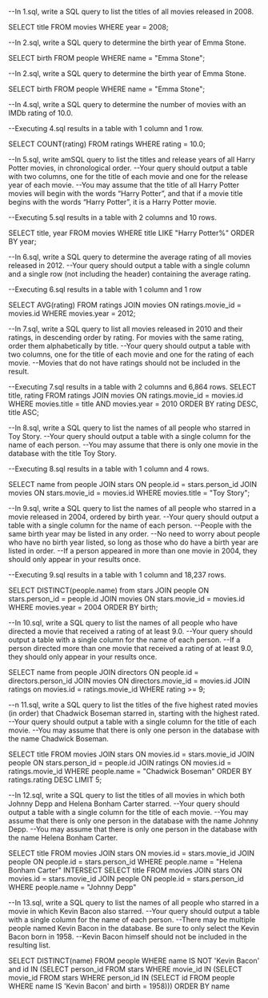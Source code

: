 --In 1.sql, write a SQL query to list the titles of all movies released in 2008.

SELECT title FROM movies WHERE year = 2008;

--In 2.sql, write a SQL query to determine the birth year of Emma Stone.

SELECT birth FROM people WHERE name = "Emma Stone";

--In 2.sql, write a SQL query to determine the birth year of Emma Stone.

SELECT birth FROM people WHERE name = "Emma Stone";

--In 4.sql, write a SQL query to determine the number of movies with an IMDb rating of 10.0.

--Executing 4.sql results in a table with 1 column and 1 row.

SELECT COUNT(rating) FROM ratings WHERE rating = 10.0;

--In 5.sql, write amSQL query to list the titles and release years of all Harry Potter movies, in chronological order.
--Your query should output a table with two columns, one for the title of each movie and one for the release year of each movie.
--You may assume that the title of all Harry Potter movies will begin with the words “Harry Potter”, and that if a movie title begins with the words “Harry Potter”, it is a Harry Potter movie.

--Executing 5.sql results in a table with 2 columns and 10 rows.

SELECT title, year FROM movies WHERE title LIKE "Harry Potter%" ORDER BY year;


--In 6.sql, write a SQL query to determine the average rating of all movies released in 2012.
--Your query should output a table with a single column and a single row (not including the header) containing the average rating.

--Executing 6.sql results in a table with 1 column and 1 row


SELECT AVG(rating) FROM ratings
JOIN movies
ON ratings.movie_id = movies.id
WHERE movies.year = 2012;


--In 7.sql, write a SQL query to list all movies released in 2010 and their ratings, in descending order by rating. For movies with the same rating, order them alphabetically by title.
--Your query should output a table with two columns, one for the title of each movie and one for the rating of each movie.
--Movies that do not have ratings should not be included in the result.


--Executing 7.sql results in a table with 2 columns and 6,864 rows.
SELECT title, rating FROM ratings
JOIN movies
ON ratings.movie_id = movies.id
WHERE movies.title = title AND movies.year = 2010
ORDER BY rating DESC, title ASC;

--In 8.sql, write a SQL query to list the names of all people who starred in Toy Story.
--Your query should output a table with a single column for the name of each person.
--You may assume that there is only one movie in the database with the title Toy Story.

--Executing 8.sql results in a table with 1 column and 4 rows.

SELECT name from people
JOIN stars ON people.id = stars.person_id
JOIN movies ON stars.movie_id = movies.id
WHERE movies.title = "Toy Story";

--In 9.sql, write a SQL query to list the names of all people who starred in a movie released in 2004, ordered by birth year.
--Your query should output a table with a single column for the name of each person.
--People with the same birth year may be listed in any order.
--No need to worry about people who have no birth year listed, so long as those who do have a birth year are listed in order.
--If a person appeared in more than one movie in 2004, they should only appear in your results once.

--Executing 9.sql results in a table with 1 column and 18,237 rows.

SELECT DISTINCT(people.name) from stars
JOIN people ON stars.person_id = people.id
JOIN movies ON stars.movie_id = movies.id
WHERE movies.year = 2004
ORDER BY birth;


--In 10.sql, write a SQL query to list the names of all people who have directed a movie that received a rating of at least 9.0.
--Your query should output a table with a single column for the name of each person.
--If a person directed more than one movie that received a rating of at least 9.0, they should only appear in your results once.


SELECT name from people
JOIN directors ON people.id = directors.person_id
JOIN movies ON directors.movie_id = movies.id
JOIN ratings on movies.id = ratings.movie_id
WHERE rating >= 9;


--n 11.sql, write a SQL query to list the titles of the five highest rated movies (in order) that Chadwick Boseman starred in, starting with the highest rated.
--Your query should output a table with a single column for the title of each movie.
--You may assume that there is only one person in the database with the name Chadwick Boseman.


SELECT title FROM movies
JOIN stars ON movies.id = stars.movie_id
JOIN people ON stars.person_id = people.id
JOIN ratings ON movies.id = ratings.movie_id
WHERE people.name = "Chadwick Boseman" ORDER BY ratings.rating DESC LIMIT 5;

--In 12.sql, write a SQL query to list the titles of all movies in which both Johnny Depp and Helena Bonham Carter starred.
--Your query should output a table with a single column for the title of each movie.
--You may assume that there is only one person in the database with the name Johnny Depp.
--You may assume that there is only one person in the database with the name Helena Bonham Carter.


SELECT title FROM movies
JOIN stars ON movies.id = stars.movie_id
JOIN people ON people.id = stars.person_id
WHERE people.name = "Helena Bonham Carter" 
INTERSECT
SELECT title FROM movies
JOIN stars ON movies.id = stars.movie_id
JOIN people ON people.id = stars.person_id
WHERE people.name = "Johnny Depp" 

--In 13.sql, write a SQL query to list the names of all people who starred in a movie in which Kevin Bacon also starred.
--Your query should output a table with a single column for the name of each person.
--There may be multiple people named Kevin Bacon in the database. Be sure to only select the Kevin Bacon born in 1958.
--Kevin Bacon himself should not be included in the resulting list.


 SELECT DISTINCT(name) FROM people WHERE name IS NOT 'Kevin Bacon' and id IN
(SELECT person_id FROM stars WHERE movie_id IN
(SELECT movie_id FROM stars WHERE person_id IN
(SELECT id FROM people WHERE name IS 'Kevin Bacon' and birth = 1958)))
ORDER BY name